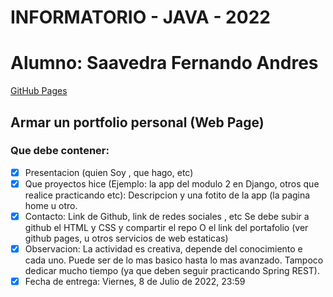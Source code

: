 # **INFORMATORIO - JAVA - 2022**
# Alumno: Saavedra Fernando Andres
[GitHub Pages](https://ferchu88.github.io/)

## Armar un portfolio personal (Web Page)
### Que debe contener:

- [x] Presentacion (quien Soy , que hago, etc)
- [x] Que proyectos hice (Ejemplo: la app del modulo 2 en Django, otros que realice practicando etc):
Descripcion y una fotito de la app (la pagina home u otro.
- [x] Contacto: Link de Github, link de redes sociales , etc Se debe subir a github el HTML y CSS y compartir el repo O el link del portafolio (ver github pages, u otros servicios de web estaticas)
- [x] Observacion: La actividad es creativa, depende del conocimiento e cada uno. Puede ser de lo mas basico hasta lo mas avanzado. Tampoco dedicar mucho tiempo (ya que deben seguir practicando Spring REST).
- [x] Fecha de entrega:	Viernes, 8 de Julio de 2022, 23:59
